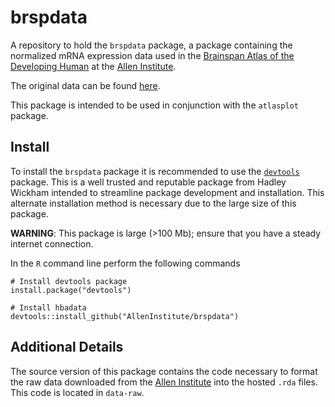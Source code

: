 # brspdata
A repository to hold the `brspdata` package, a package containing the normalized mRNA expression data used in the [Brainspan Atlas of the Developing Human](http://brainspan.org/) at the [Allen Institute](http://brain-map.org/).

The original data can be found [here](http://www.brainspan.org/static/download.html).

This package is intended to be used in conjunction with the `atlasplot` package.

## Install
To install the `brspdata` package it is recommended to use the
[`devtools`](https://github.com/hadley/devtools) package. This is a well trusted and reputable package from Hadley Wickham intended to streamline package development and installation. This alternate installation method is necessary due to the large size of this package.

**WARNING**: This package is large (>100 Mb); ensure that you have a
steady internet connection.

In the `R` command line perform the following commands
```
# Install devtools package
install.package("devtools")

# Install hbadata
devtools::install_github("AllenInstitute/brspdata")
```

## Additional Details
The source version of this package contains the code necessary to format the raw data downloaded from the [Allen Institute](http://www.brainspan.org/static/download.html) into the hosted `.rda` files. This code is located in `data-raw`.
